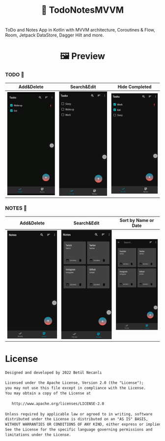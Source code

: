 #  <h1 align="center">📝 TodoNotesMVVM</h1>
# 
ToDo and Notes App in Kotlin with  MVVM architecture, Coroutines &amp; Flow, Room, Jetpack DataStore, Dagger Hilt and more.

#  <h1 align="center">🖼 Preview</h1>

### TODO 📝
 Add&Delete  | Search&Edit  | Hide Completed
------------- | ------------- | -------------
![](https://github.com/betulnecanli/TodoNotesMVVM/blob/master/ScreenGifs/addtodo.gif?raw=true)  | ![](https://github.com/betulnecanli/TodoNotesMVVM/blob/master/ScreenGifs/searchedittodo.gif?raw=true)  | ![](https://github.com/betulnecanli/TodoNotesMVVM/blob/master/ScreenGifs/hidecompleted.gif?raw=true)


### NOTES 📒
 Add&Delete  | Search&Edit  | Sort by Name or Date
------------- | ------------- | -------------
![](https://github.com/betulnecanli/TodoNotesMVVM/blob/master/ScreenGifs/addnote.gif?raw=true)  | ![](https://github.com/betulnecanli/TodoNotesMVVM/blob/master/ScreenGifs/searcheditnotes.gif?raw=true)  | ![](https://github.com/betulnecanli/TodoNotesMVVM/blob/master/ScreenGifs/sortnotes.gif?raw=true)









# License
```xml
Designed and developed by 2022 Betül Necanlı 

Licensed under the Apache License, Version 2.0 (the "License");
you may not use this file except in compliance with the License.
You may obtain a copy of the License at

   http://www.apache.org/licenses/LICENSE-2.0

Unless required by applicable law or agreed to in writing, software
distributed under the License is distributed on an "AS IS" BASIS,
WITHOUT WARRANTIES OR CONDITIONS OF ANY KIND, either express or implied.
See the License for the specific language governing permissions and
limitations under the License.
```


